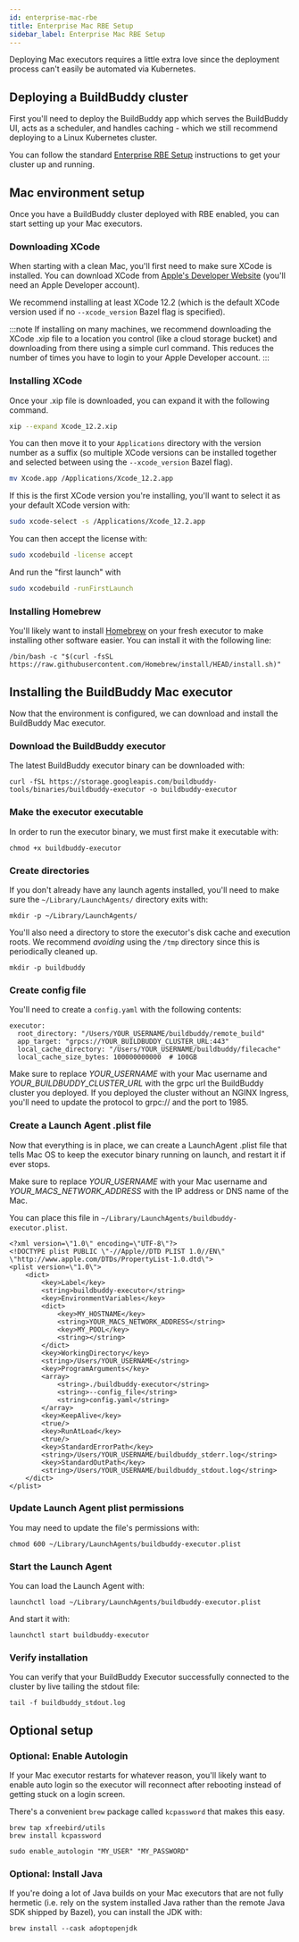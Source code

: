 ```yaml
---
id: enterprise-mac-rbe
title: Enterprise Mac RBE Setup
sidebar_label: Enterprise Mac RBE Setup
--- 
```


Deploying Mac executors requires a little extra love since the deployment process can't easily be automated via Kubernetes.

## Deploying a BuildBuddy cluster

First you'll need to deploy the BuildBuddy app which serves the BuildBuddy UI, acts as a scheduler, and handles caching - which we still recommend deploying to a Linux Kubernetes cluster. 

You can follow the standard [Enterprise RBE Setup](enterprise-rbe.md) instructions to get your cluster up and running.

## Mac environment setup

Once you have a BuildBuddy cluster deployed with RBE enabled, you can start setting up your Mac executors.

### Downloading XCode

When starting with a clean Mac, you'll first need to make sure XCode is installed. You can download XCode from [Apple's Developer Website](https://developer.apple.com/download/more/) (you'll need an Apple Developer account).

We recommend installing at least XCode 12.2 (which is the default XCode version used if no `--xcode_version` Bazel flag is specified).

:::note
If installing on many machines, we recommend downloading the XCode .xip file to a location you control (like a cloud storage bucket) and downloading from there using a simple curl command. This reduces the number of times you have to login to your Apple Developer account.
:::

### Installing XCode

Once your .xip file is downloaded, you can expand it with the following command.

```sh
xip --expand Xcode_12.2.xip
```

You can then move it to your `Applications` directory with the version number as a suffix (so multiple XCode versions can be installed together and selected between using the `--xcode_version` Bazel flag).

```sh
mv Xcode.app /Applications/Xcode_12.2.app
```

If this is the first XCode version you're installing, you'll want to select it as your default XCode version with:
```sh
sudo xcode-select -s /Applications/Xcode_12.2.app
```

You can then accept the license with:
```sh
sudo xcodebuild -license accept
```

And run the "first launch" with
```sh
sudo xcodebuild -runFirstLaunch
```


### Installing Homebrew

You'll likely want to install [Homebrew](https://brew.sh/) on your fresh executor to make installing other software easier. You can install it with the following line:

```
/bin/bash -c "$(curl -fsSL https://raw.githubusercontent.com/Homebrew/install/HEAD/install.sh)"
```

## Installing the BuildBuddy Mac executor

Now that the environment is configured, we can download and install the BuildBuddy Mac executor.

### Download the BuildBuddy executor

The latest BuildBuddy executor binary can be downloaded with:
```
curl -fSL https://storage.googleapis.com/buildbuddy-tools/binaries/buildbuddy-executor -o buildbuddy-executor
```

### Make the executor executable

In order to run the executor binary, we must first make it executable with:
```
chmod +x buildbuddy-executor
```

### Create directories

If you don't already have any launch agents installed, you'll need to make sure the `~/Library/LaunchAgents/` directory exits with:
```
mkdir -p ~/Library/LaunchAgents/
```

You'll also need a directory to store the executor's disk cache and execution roots. We recommend *avoiding* using the `/tmp` directory since this is periodically cleaned up.
```
mkdir -p buildbuddy
```


### Create config file

You'll need to create a `config.yaml` with the following contents:

```
executor:
  root_directory: "/Users/YOUR_USERNAME/buildbuddy/remote_build"
  app_target: "grpcs://YOUR_BUILDBUDDY_CLUSTER_URL:443"
  local_cache_directory: "/Users/YOUR_USERNAME/buildbuddy/filecache"
  local_cache_size_bytes: 100000000000  # 100GB
```

Make sure to replace *YOUR_USERNAME* with your Mac username and *YOUR_BUILDBUDDY_CLUSTER_URL* with the grpc url the BuildBuddy cluster you deployed. If you deployed the cluster without an NGINX Ingress, you'll need to update the protocol to grpc:// and the port to 1985.

### Create a Launch Agent .plist file

Now that everything is in place, we can create a LaunchAgent .plist file that tells Mac OS to keep the executor binary running on launch, and restart it if ever stops.

Make sure to replace *YOUR_USERNAME* with your Mac username and *YOUR_MACS_NETWORK_ADDRESS* with the IP address or DNS name of the Mac.

You can place this file in `~/Library/LaunchAgents/buildbuddy-executor.plist`.

```
<?xml version=\"1.0\" encoding=\"UTF-8\"?>
<!DOCTYPE plist PUBLIC \"-//Apple//DTD PLIST 1.0//EN\" \"http://www.apple.com/DTDs/PropertyList-1.0.dtd\">
<plist version=\"1.0\">
    <dict>
        <key>Label</key>
        <string>buildbuddy-executor</string>
        <key>EnvironmentVariables</key>
        <dict>
            <key>MY_HOSTNAME</key>
            <string>YOUR_MACS_NETWORK_ADDRESS</string>
            <key>MY_POOL</key>
            <string></string>
        </dict>
        <key>WorkingDirectory</key>
        <string>/Users/YOUR_USERNAME</string>
        <key>ProgramArguments</key>
        <array>
            <string>./buildbuddy-executor</string>
            <string>--config_file</string>
            <string>config.yaml</string>
        </array>
        <key>KeepAlive</key>
        <true/>
        <key>RunAtLoad</key>
        <true/>
        <key>StandardErrorPath</key>
        <string>/Users/YOUR_USERNAME/buildbuddy_stderr.log</string>
        <key>StandardOutPath</key>
        <string>/Users/YOUR_USERNAME/buildbuddy_stdout.log</string>
    </dict>
</plist>
```

### Update Launch Agent plist permissions

You may need to update the file's permissions with:
```
chmod 600 ~/Library/LaunchAgents/buildbuddy-executor.plist
```

### Start the Launch Agent

You can load the Launch Agent with:
```
launchctl load ~/Library/LaunchAgents/buildbuddy-executor.plist
```

And start it with:
```
launchctl start buildbuddy-executor
```

### Verify installation

You can verify that your BuildBuddy Executor successfully connected to the cluster by live tailing the stdout file:
```
tail -f buildbuddy_stdout.log
```

## Optional setup

### Optional: Enable Autologin

If your Mac executor restarts for whatever reason, you'll likely want to enable auto login so the executor will reconnect after rebooting instead of getting stuck on a login screen.

There's a convenient `brew` package called `kcpassword` that makes this easy.

```
brew tap xfreebird/utils
brew install kcpassword

sudo enable_autologin "MY_USER" "MY_PASSWORD"
```

### Optional: Install Java

If you're doing a lot of Java builds on your Mac executors that are not fully hermetic (i.e. rely on the system installed Java rather than the remote Java SDK shipped by Bazel), you can install the JDK with:
```
brew install --cask adoptopenjdk
```
